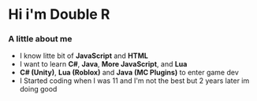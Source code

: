 # Hi i'm **Double R**
### A little about me

* I know litte bit of **JavaScript** and **HTML**
* I want to learn **C#**, **Java**, **More JavaScript**, and **Lua**
* **C# (Unity)**, **Lua (Roblox)** and **Java (MC Plugins)** to enter game dev
* I Started coding when I was 11 and I'm not the best but 2 years later im doing good
